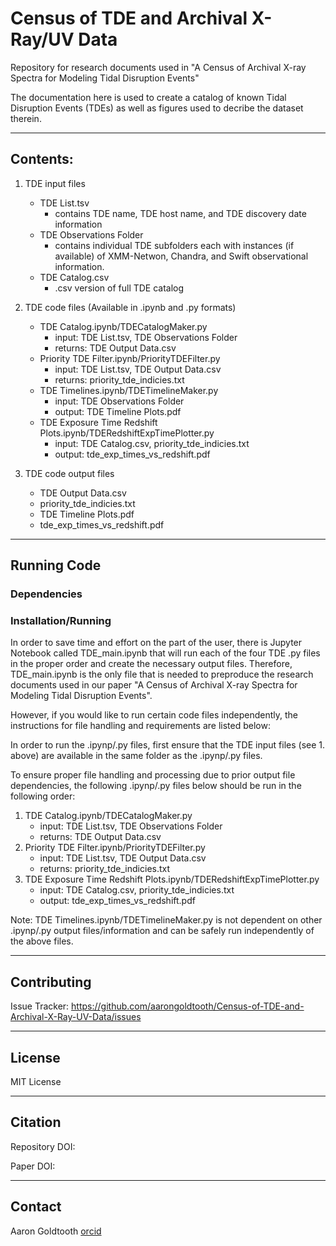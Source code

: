 # Census of TDE and Archival X-Ray/UV Data
Repository for research documents used in "A Census of Archival X-ray Spectra for Modeling Tidal Disruption Events"

The documentation here is used to create a catalog of known Tidal Disruption Events (TDEs) as well as figures used to decribe the dataset therein.

---
## Contents:

1. TDE input files
   - TDE List.tsv
      - contains TDE name, TDE host name, and TDE discovery date information
   - TDE Observations Folder
      - contains individual TDE subfolders each with instances (if available) of XMM-Netwon, Chandra, and Swift observational information.
   - TDE Catalog.csv
      - .csv version of full TDE catalog
  
3. TDE code files (Available in .ipynb and .py formats)
   - TDE Catalog.ipynb/TDECatalogMaker.py
      - input: TDE List.tsv, TDE Observations Folder
      - returns: TDE Output Data.csv
   - Priority TDE Filter.ipynb/PriorityTDEFilter.py
      - input: TDE List.tsv, TDE Output Data.csv
      - returns: priority_tde_indicies.txt
   - TDE Timelines.ipynb/TDETimelineMaker.py
      - input: TDE Observations Folder
      - output: TDE Timeline Plots.pdf
   - TDE Exposure Time Redshift Plots.ipynb/TDERedshiftExpTimePlotter.py
      - input: TDE Catalog.csv, priority_tde_indicies.txt
      - output: tde_exp_times_vs_redshift.pdf
  
3. TDE code output files
   - TDE Output Data.csv
   - priority_tde_indicies.txt
   - TDE Timeline Plots.pdf
   - tde_exp_times_vs_redshift.pdf

---
## Running Code

### Dependencies


### Installation/Running

In order to save time and effort on the part of the user, there is Jupyter Notebook called TDE_main.ipynb that will run each of the four TDE .py files in the proper order and create the necessary output files. Therefore, TDE_main.ipynb is the only file that is needed to preproduce the research documents used in our paper "A Census of Archival X-ray Spectra for Modeling Tidal Disruption Events".

However, if you would like to run certain code files independently, the instructions for file handling and requirements are listed below:

In order to run the .ipynp/.py files, first ensure that the TDE input files (see 1. above) are available in the same folder as the .ipynp/.py files.

To ensure proper file handling and processing due to prior output file dependencies, the following .ipynp/.py files below should be run in the following order:

1. TDE Catalog.ipynb/TDECatalogMaker.py
   - input: TDE List.tsv, TDE Observations Folder
   - returns: TDE Output Data.csv
2. Priority TDE Filter.ipynb/PriorityTDEFilter.py
   - input: TDE List.tsv, TDE Output Data.csv
   - returns: priority_tde_indicies.txt
3. TDE Exposure Time Redshift Plots.ipynb/TDERedshiftExpTimePlotter.py
   - input: TDE Catalog.csv, priority_tde_indicies.txt
   - output: tde_exp_times_vs_redshift.pdf

Note: TDE Timelines.ipynb/TDETimelineMaker.py is not dependent on other .ipynp/.py output files/information and can be safely run independently of the above files.

---
## Contributing

Issue Tracker: https://github.com/aarongoldtooth/Census-of-TDE-and-Archival-X-Ray-UV-Data/issues

---
## License
MIT License

---
## Citation
Repository DOI:

Paper DOI:

---
## Contact
Aaron Goldtooth [orcid](https://orcid.org/0000-0001-9695-4121) 
